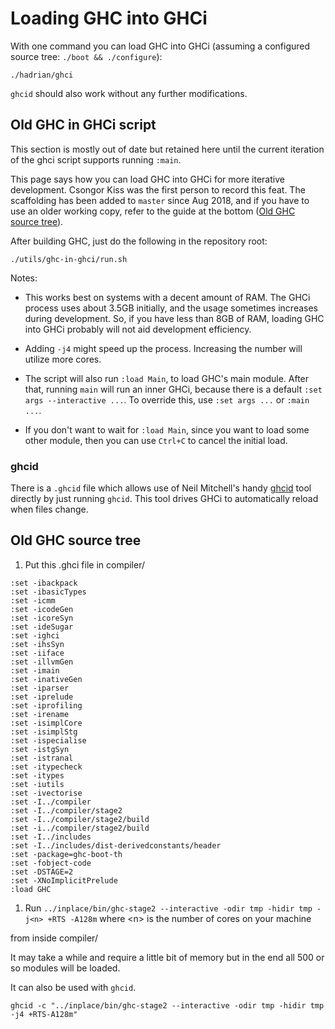 # Loading GHC into GHCi

With one command you can load GHC into GHCi (assuming a configured source tree: `./boot && ./configure`):

```
./hadrian/ghci
```

`ghcid` should also work without any further modifications.

## Old GHC in GHCi script

This section is mostly out of date but retained here until the current iteration of the ghci script supports running `:main`.

This page says how you can load GHC into GHCi for more iterative development. Csongor Kiss was the first person to record this feat. The scaffolding has been added to `master` since Aug 2018, and if you have to use an older working copy, refer to the guide at the bottom ([Old GHC source tree](https://gitlab.haskell.org/trac/ghc/wiki/Building/InGhci#OldGHCsourcetree)).


After building GHC, just do the following in the repository root:

```wiki
./utils/ghc-in-ghci/run.sh
```


Notes:

- This works best on systems with a decent amount of RAM.  The GHCi process uses about 3.5GB initially, and the usage sometimes increases during development.  So, if you have less than 8GB of RAM, loading GHC into GHCi probably will not aid development efficiency.

- Adding `-j4` might speed up the process. Increasing the number will utilize more cores.

- The script will also run `:load Main`, to load GHC's main module. After that, running `main` will run an inner GHCi, because there is a default `:set args --interactive ...`. To override this, use `:set args ...` or `:main ...`.

- If you don't want to wait for `:load Main`, since you want to load some other module, then you can use `Ctrl+C` to cancel the initial load.

### ghcid


There is a `.ghcid` file which allows use of Neil Mitchell's handy [ghcid](https://github.com/ndmitchell/ghcid) tool directly by just running `ghcid`. This tool drives GHCi to automatically reload when files change.  

## Old GHC source tree

1. Put this .ghci file in compiler/

```wiki
:set -ibackpack
:set -ibasicTypes
:set -icmm
:set -icodeGen
:set -icoreSyn
:set -ideSugar
:set -ighci
:set -ihsSyn
:set -iiface
:set -illvmGen
:set -imain
:set -inativeGen
:set -iparser
:set -iprelude
:set -iprofiling
:set -irename
:set -isimplCore
:set -isimplStg
:set -ispecialise
:set -istgSyn
:set -istranal
:set -itypecheck
:set -itypes
:set -iutils
:set -ivectorise
:set -I../compiler
:set -I../compiler/stage2
:set -I../compiler/stage2/build
:set -i../compiler/stage2/build
:set -I../includes
:set -I../includes/dist-derivedconstants/header
:set -package=ghc-boot-th
:set -fobject-code
:set -DSTAGE=2
:set -XNoImplicitPrelude
:load GHC
```

1. Run `../inplace/bin/ghc-stage2 --interactive -odir tmp -hidir tmp -j<n> +RTS -A128m` where \<n\> is the number of cores on your machine


from inside compiler/


It may take a while and require a little bit of memory but in the end
all 500 or so modules will be loaded.


It can also be used with `ghcid`.

```wiki
ghcid -c "../inplace/bin/ghc-stage2 --interactive -odir tmp -hidir tmp -j4 +RTS-A128m"
```